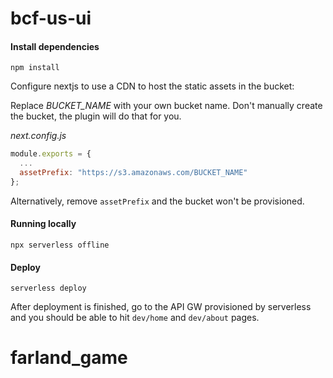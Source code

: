 # bcf-us-ui

#### Install dependencies

```shell
npm install
```

Configure nextjs to use a CDN to host the static assets in the bucket:

Replace _BUCKET_NAME_ with your own bucket name. Don't manually create the bucket, the plugin will do that for you.

_next.config.js_

```js
module.exports = {
  ...
  assetPrefix: "https://s3.amazonaws.com/BUCKET_NAME"
};
```

Alternatively, remove `assetPrefix` and the bucket won't be provisioned.

#### Running locally

`npx serverless offline`

#### Deploy

`serverless deploy`

After deployment is finished, go to the API GW provisioned by serverless and you should be able to hit `dev/home` and `dev/about` pages.
# farland_game
